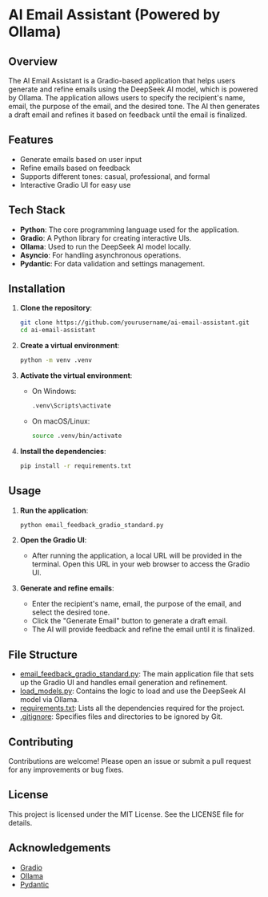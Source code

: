 # AI Email Assistant (Powered by Ollama)

## Overview

The AI Email Assistant is a Gradio-based application that helps users generate and refine emails using the DeepSeek AI model, which is powered by Ollama. The application allows users to specify the recipient's name, email, the purpose of the email, and the desired tone. The AI then generates a draft email and refines it based on feedback until the email is finalized.

## Features

- Generate emails based on user input
- Refine emails based on feedback
- Supports different tones: casual, professional, and formal
- Interactive Gradio UI for easy use

## Tech Stack

- **Python**: The core programming language used for the application.
- **Gradio**: A Python library for creating interactive UIs.
- **Ollama**: Used to run the DeepSeek AI model locally.
- **Asyncio**: For handling asynchronous operations.
- **Pydantic**: For data validation and settings management.

## Installation

1. **Clone the repository**:
    ```sh
    git clone https://github.com/yourusername/ai-email-assistant.git
    cd ai-email-assistant
    ```

2. **Create a virtual environment**:
    ```sh
    python -m venv .venv
    ```

3. **Activate the virtual environment**:
    - On Windows:
        ```sh
        .venv\Scripts\activate
        ```
    - On macOS/Linux:
        ```sh
        source .venv/bin/activate
        ```

4. **Install the dependencies**:
    ```sh
    pip install -r requirements.txt
    ```

## Usage

1. **Run the application**:
    ```sh
    python email_feedback_gradio_standard.py
    ```

2. **Open the Gradio UI**:
    - After running the application, a local URL will be provided in the terminal. Open this URL in your web browser to access the Gradio UI.

3. **Generate and refine emails**:
    - Enter the recipient's name, email, the purpose of the email, and select the desired tone.
    - Click the "Generate Email" button to generate a draft email.
    - The AI will provide feedback and refine the email until it is finalized.

## File Structure

- [email_feedback_gradio_standard.py](http://_vscodecontentref_/0): The main application file that sets up the Gradio UI and handles email generation and refinement.
- [load_models.py](http://_vscodecontentref_/1): Contains the logic to load and use the DeepSeek AI model via Ollama.
- [requirements.txt](http://_vscodecontentref_/2): Lists all the dependencies required for the project.
- [.gitignore](http://_vscodecontentref_/3): Specifies files and directories to be ignored by Git.

## Contributing

Contributions are welcome! Please open an issue or submit a pull request for any improvements or bug fixes.

## License

This project is licensed under the MIT License. See the LICENSE file for details.

## Acknowledgements

- [Gradio](https://gradio.app/)
- [Ollama](https://ollama.com/)
- [Pydantic](https://pydantic-docs.helpmanual.io/)
